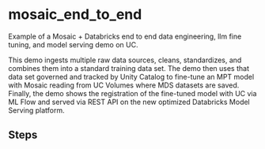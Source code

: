 # mosaic_end_to_end
Example of a Mosaic + Databricks end to end data engineering, llm fine tuning, and model serving demo on UC. 

This demo ingests multiple raw data sources, cleans, standardizes, and combines them into a standard training data set. The demo then uses that data set governed and tracked by Unity Catalog to fine-tune an MPT model with Mosaic reading from UC Volumes where MDS datasets are saved. Finally, the demo shows the registration of the fine-tuned model with UC via ML Flow and served via REST API on the new optimized Databricks Model Serving platform. 


## Steps